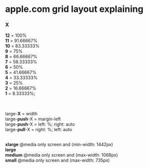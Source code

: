 # apple.com grid layout explaining





### X

**12** = 100%<br /> 
**11** = 91.66667%<br /> 
**10** = 83.33333%<br /> 
**9** = 75%<br /> 
**8** = 66.66667%<br /> 
**7** = 58.33333%<br /> 
**6** = 50%<br /> 
**5** = 41.66667%<br /> 
**4** = 33.33333%<br /> 
**3** = 25%<br /> 
**2** = 16.66667%<br /> 
**1** = 8.33333%;<br /><br /><br /> 



large-**X** = width<br /> 
large-**push**-X = margin-left<br />
large-**push**-X = left: %; right: auto<br />
large-**pull**-X = right: %; left: auto<br /><br />


**xlarge** @media only screen and (min-width: 1442px)<br /> 
**large**<br /> 
**medium** @media only screen and (max-width: 1068px)<br /> 
**small** @media only screen and (max-width: 735px)<br /> 




